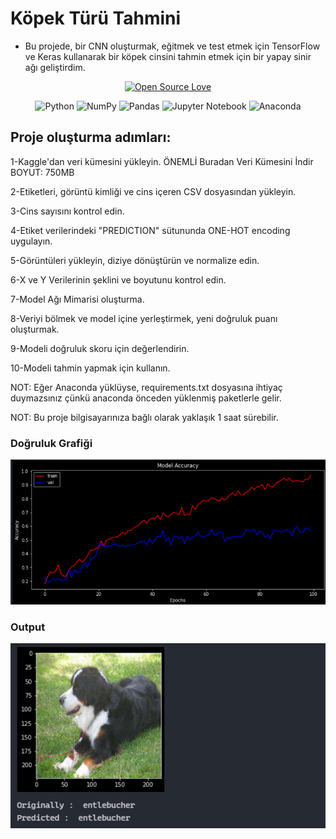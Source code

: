 # Köpek Türü Tahmini

  - Bu projede, bir CNN oluşturmak, eğitmek ve test etmek için TensorFlow ve Keras kullanarak bir köpek cinsini tahmin etmek için bir yapay sinir ağı geliştirdim.
<div>
<center>

[![Open Source Love](https://badges.frapsoft.com/os/v1/open-source.svg?v=103)](https://github.com/ellerbrock/open-source-badges/)
</center>
</div>

<center>

![Python](https://img.shields.io/badge/python-3670A0?style=for-the-badge&logo=python&logoColor=ffdd54)
![NumPy](https://img.shields.io/badge/numpy-%23013243.svg?style=for-the-badge&logo=numpy&logoColor=white)
![Pandas](https://img.shields.io/badge/pandas-%23150458.svg?style=for-the-badge&logo=pandas&logoColor=white)
![Jupyter Notebook](https://img.shields.io/badge/jupyter-%23FA0F00.svg?style=for-the-badge&logo=jupyter&logoColor=white)
![Anaconda](https://img.shields.io/badge/Anaconda-%2344A833.svg?style=for-the-badge&logo=anaconda&logoColor=white)
</center>

## Proje oluşturma adımları:

1-Kaggle'dan veri kümesini yükleyin. ÖNEMLİ Buradan Veri Kümesini İndir BOYUT: 750MB


2-Etiketleri, görüntü kimliği ve cins içeren CSV dosyasından yükleyin.


3-Cins sayısını kontrol edin.


4-Etiket verilerindeki "PREDICTION" sütununda ONE-HOT encoding uygulayın.


5-Görüntüleri yükleyin, diziye dönüştürün ve normalize edin.


6-X ve Y Verilerinin şeklini ve boyutunu kontrol edin.


7-Model Ağı Mimarisi oluşturma.


8-Veriyi bölmek ve model içine yerleştirmek, yeni doğruluk puanı oluşturmak.


9-Modeli doğruluk skoru için değerlendirin.


10-Modeli tahmin yapmak için kullanın.


NOT: Eğer Anaconda yüklüyse, requirements.txt dosyasına ihtiyaç duymazsınız çünkü anaconda önceden yüklenmiş paketlerle gelir.


NOT: Bu proje bilgisayarınıza bağlı olarak yaklaşık 1 saat sürebilir.



### Doğruluk Grafiği

![Graph Image](./rec/graph.png)

### Output

![Output Image](./rec/output.png)
